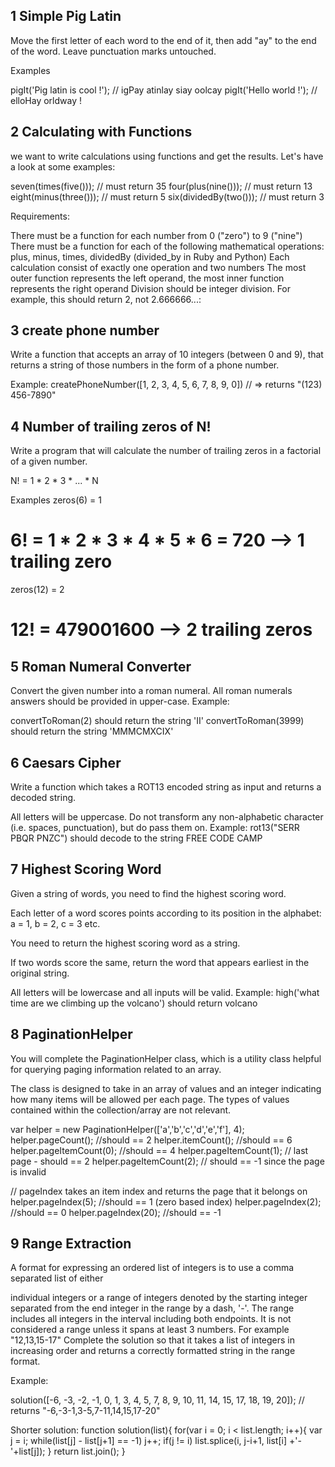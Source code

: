## 1 Simple Pig Latin

Move the first letter of each word to the end of it, then add "ay" to the end of the word. Leave punctuation marks untouched.

Examples

pigIt('Pig latin is cool !'); // igPay atinlay siay oolcay
pigIt('Hello world !');     // elloHay orldway !

## 2 Calculating with Functions
we want to write calculations using functions and get the results. Let's have a look at some examples:

seven(times(five())); // must return 35
four(plus(nine())); // must return 13
eight(minus(three())); // must return 5
six(dividedBy(two())); // must return 3

Requirements:

There must be a function for each number from 0 ("zero") to 9 ("nine")
There must be a function for each of the following mathematical operations: plus, minus, times, dividedBy (divided_by in Ruby and Python)
Each calculation consist of exactly one operation and two numbers
The most outer function represents the left operand, the most inner function represents the right operand
Division should be integer division. For example, this should return 2, not 2.666666...:

## 3 create phone number 
Write a function that accepts an array of 10 integers (between 0 and 9), that returns a string of those numbers in the form of a phone number.

Example:
createPhoneNumber([1, 2, 3, 4, 5, 6, 7, 8, 9, 0]) // => returns "(123) 456-7890"

## 4 Number of trailing zeros of N!

Write a program that will calculate the number of trailing zeros in a factorial of a given number.

N! = 1 * 2 * 3 * ... * N

Examples
zeros(6) = 1
# 6! = 1 * 2 * 3 * 4 * 5 * 6 = 720 --> 1 trailing zero

zeros(12) = 2
# 12! = 479001600 --> 2 trailing zeros

## 5 Roman Numeral Converter

Convert the given number into a roman numeral.
All roman numerals answers should be provided in upper-case.
Example: 

convertToRoman(2) should return the string 'II'
convertToRoman(3999) should return the string 'MMMCMXCIX'

## 6 Caesars Cipher

Write a function which takes a ROT13 encoded string as input and returns a decoded string.

All letters will be uppercase. Do not transform any non-alphabetic character (i.e. spaces, punctuation), but do pass them on.
Example: rot13("SERR PBQR PNZC") should decode to the string FREE CODE CAMP

## 7 Highest Scoring Word

Given a string of words, you need to find the highest scoring word.

Each letter of a word scores points according to its position in the alphabet: a = 1, b = 2, c = 3 etc.

You need to return the highest scoring word as a string.

If two words score the same, return the word that appears earliest in the original string.

All letters will be lowercase and all inputs will be valid.
Example: high('what time are we climbing up the volcano') should return volcano

## 8 PaginationHelper

You will complete the PaginationHelper class, which is a utility class helpful for querying paging information related to an array.

The class is designed to take in an array of values and an integer indicating how many items will be allowed per each page. The types of values contained within the collection/array are not relevant.

var helper = new PaginationHelper(['a','b','c','d','e','f'], 4);
helper.pageCount(); //should == 2
helper.itemCount(); //should == 6
helper.pageItemCount(0); //should == 4
helper.pageItemCount(1); // last page - should == 2
helper.pageItemCount(2); // should == -1 since the page is invalid

// pageIndex takes an item index and returns the page that it belongs on
helper.pageIndex(5); //should == 1 (zero based index)
helper.pageIndex(2); //should == 0
helper.pageIndex(20); //should == -1

## 9 Range Extraction

A format for expressing an ordered list of integers is to use a comma separated list of either

individual integers
or a range of integers denoted by the starting integer separated from the end integer in the range by a dash, '-'. The range includes all integers in the interval including both endpoints. It is not considered a range unless it spans at least 3 numbers. For example "12,13,15-17"
Complete the solution so that it takes a list of integers in increasing order and returns a correctly formatted string in the range format.

Example:

solution([-6, -3, -2, -1, 0, 1, 3, 4, 5, 7, 8, 9, 10, 11, 14, 15, 17, 18, 19, 20]);
// returns "-6,-3-1,3-5,7-11,14,15,17-20"

Shorter solution: 
function solution(list){
   for(var i = 0; i < list.length; i++){
      var j = i;
      while(list[j] - list[j+1] == -1) j++;
      if(j != i) list.splice(i, j-i+1, list[i] +'-'+list[j]);
  }
  return list.join();
}